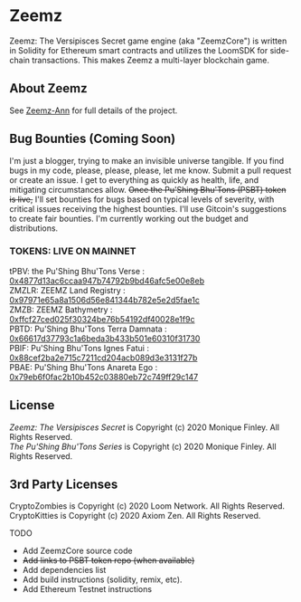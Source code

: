 # Zeemz
Zeemz: The Versipisces Secret game engine (aka "ZeemzCore") is written in Solidity for Ethereum smart contracts and utilizes the LoomSDK for side-chain transactions. This makes Zeemz a multi-layer blockchain game.

## About Zeemz
See [Zeemz-Ann](https://github.com/pushingbhutons/zeemz-ann/) for full details of the project.

## Bug Bounties (Coming Soon)
I'm just a blogger, trying to make an invisible universe tangible. If you find bugs in my code, please, please, please, let me know. Submit a pull request or create an issue. I get to everything as quickly as health, life, and mitigating circumstances allow. ~~Once the Pu'Shing Bhu'Tons (PSBT) token is live,~~ I'll set bounties for bugs based on typical levels of severity, with critical issues receiving the highest bounties. I'll use Gitcoin's suggestions to create fair bounties. I'm currently working out the budget and distributions.

### TOKENS: LIVE ON MAINNET
tPBV: the Pu'Shing Bhu'Tons Verse : [0x4877d13ac6ccaa947b74792b9bd46afc5e00e8eb](https://etherscan.io/token/0x4877d13ac6ccaa947b74792b9bd46afc5e00e8eb)<br />
ZMZLR: ZEEMZ Land Registry : [0x97971e65a8a1506d56e841344b782e5e2d5fae1c](https://etherscan.io/token/0x97971e65a8a1506d56e841344b782e5e2d5fae1c)<br />
ZMZB: ZEEMZ Bathymetry : [0xffcf27ced025f30324be76b54192df40028e1f9c](https://etherscan.io/token/0xffcf27ced025f30324be76b54192df40028e1f9c)<br />
PBTD: Pu'Shing Bhu'Tons Terra Damnata : [0x66617d37793c1a6beda3b433b501e60310f31730](https://etherscan.io/token/0x66617d37793c1a6beda3b433b501e60310f31730)<br />
PBIF: Pu'Shing Bhu'Tons Ignes Fatui : [0x88cef2ba2e715c7211cd204acb089d3e3131f27b](https://etherscan.io/token/0x88cef2ba2e715c7211cd204acb089d3e3131f27b)<br />
PBAE: Pu'Shing Bhu'Tons Anareta Ego : [0x79eb6f0fac2b10b452c03880eb72c749ff29c147](https://etherscan.io/token/0x79eb6f0fac2b10b452c03880eb72c749ff29c147)<br />


## License
*Zeemz: The Versipisces Secret* is Copyright (c) 2020 Monique Finley. All Rights Reserved. <br />
*The Pu'Shing Bhu'Tons Series* is Copyright (c) 2020 Monique Finley. All Rights Reserved. <br />

## 3rd Party Licenses
CryptoZombies is Copyright (c) 2020 Loom Network. All Rights Reserved.<br />
CryptoKitties is Copyright (c) 2020 Axiom Zen. All Rights Reserved.<br />

TODO
- Add ZeemzCore source code
- ~~Add links to PSBT token repo (when available)~~
- Add dependencies list 
- Add build instructions (solidity, remix, etc).
- Add Ethereum Testnet instructions
